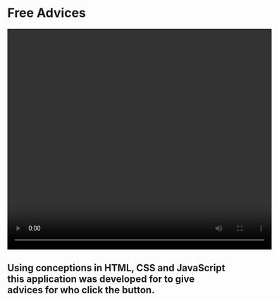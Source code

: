 # Free Advices
<video width="600" height="500" controls>
  <source src="presentation.mp4" type="video/mp4">
</video>

## Using conceptions in HTML, CSS and JavaScript this application was developed for to give advices for who click the button. 

